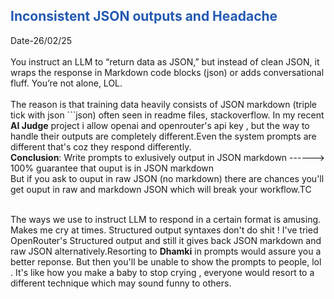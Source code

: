<h2 style="color: #245ab3;">Inconsistent JSON outputs and Headache</h2>
Date-26/02/25
<br><br>
You instruct an LLM to “return data as JSON,” but instead of clean JSON, it wraps the response in Markdown code blocks (json) or adds conversational fluff. You’re not alone, LOL.
<br><br>
The reason is that training data heavily consists of JSON markdown (triple tick with json ```json) often seen in readme files, stackoverflow. In my recent <b>AI Judge</b> project i allow openai and openrouter's api key , but the way to handle their outputs are completely different.Even the system prompts are different that's coz they respond differently. <br>
<b>Conclusion</b>: Write prompts to exlusively output in JSON markdown ------> 100% guarantee that ouput is in JSON markdown <br>
But if you ask to ouput in raw JSON (no markdown) there are chances you'll get ouput in raw and markdown JSON which will break your workflow.TC
<br><br>

The ways we use to instruct LLM to respond in a certain format is amusing. Makes me cry at times. Structured output syntaxes don't do shit ! I've tried OpenRouter's Structured output and still it gives back JSON markdown and raw JSON alternatively.Resorting to <b>Dhamki</b> in prompts would assure you a better reponse. But then you'll be unable to show the prompts to people, lol . It's like how you make a baby to stop crying , everyone would resort to a different technique which may sound funny to others. 
<br><br>
